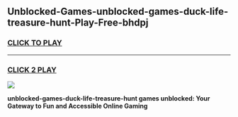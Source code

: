 
## Unblocked-Games-unblocked-games-duck-life-treasure-hunt-Play-Free-bhdpj
<h3>
<a href="https://premium76.site?title=unblocked-games-duck-life-treasure-hunt&ref=20M">CLICK TO PLAY</a></h3>
<hr>

<h3>
<a href="https://premium76.site?title=unblocked-games-duck-life-treasure-hunt&ref=20M">CLICK 2 PLAY</a>
  
</h3>

<a href="https://premium76.site?title=unblocked-games-duck-life-treasure-hunt&ref=19M"><img src="https://clearcache.store/games.png"></a>


**unblocked-games-duck-life-treasure-hunt games unblocked: Your Gateway to Fun and Accessible Online Gaming**

